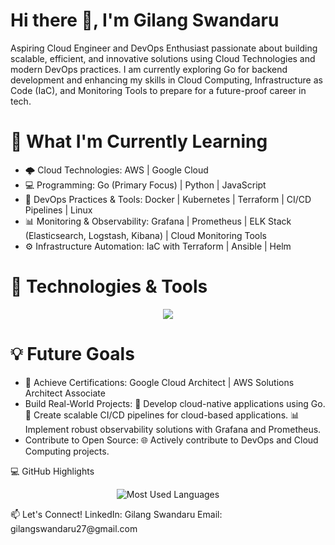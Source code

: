 # Hi there 👋, I'm Gilang Swandaru
Aspiring Cloud Engineer and DevOps Enthusiast passionate about building scalable, efficient, and innovative solutions using Cloud Technologies and modern DevOps practices. I am currently exploring Go for backend development and enhancing my skills in Cloud Computing, Infrastructure as Code (IaC), and Monitoring Tools to prepare for a future-proof career in tech.

# 🌱 What I'm Currently Learning
- 🌩 Cloud Technologies: AWS | Google Cloud
- 💻 Programming: Go (Primary Focus) | Python | JavaScript
- 🔧 DevOps Practices & Tools: Docker | Kubernetes | Terraform | CI/CD Pipelines | Linux
- 📊 Monitoring & Observability: Grafana | Prometheus | ELK Stack (Elasticsearch, Logstash, Kibana) | Cloud Monitoring Tools
- ⚙️ Infrastructure Automation: IaC with Terraform | Ansible | Helm

# 🔧 Technologies & Tools
<p align="center"> <a href="https://skillicons.dev"> <img src="https://skillicons.dev/icons?i=go,aws,gcp,terraform,docker,kubernetes,linux,prometheus,grafana,python,typescript,js,elk,postgres,mysql&perline=6" /> </a> </p>

# 💡 Future Goals
- 📜 Achieve Certifications: Google Cloud Architect | AWS Solutions Architect Associate
- Build Real-World Projects:
🚀 Develop cloud-native applications using Go.
🔧 Create scalable CI/CD pipelines for cloud-based applications.
📊 Implement robust observability solutions with Grafana and Prometheus.
- Contribute to Open Source:
🌐 Actively contribute to DevOps and Cloud Computing projects.

💻 GitHub Highlights
<p align="center"> <img src="https://github-readme-stats.vercel.app/api/top-langs/?username=glng-swndru&layout=compact&theme=radical" alt="Most Used Languages"> </p>
📫 Let's Connect!
LinkedIn: Gilang Swandaru
Email: gilangswandaru27@gmail.com
